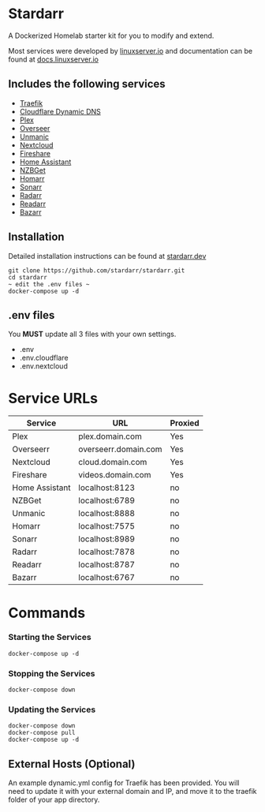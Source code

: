 # Stardarr

A Dockerized Homelab starter kit for you to modify and extend.

Most services were developed by [linuxserver.io](https://www.linuxserver.io/) and documentation can be found at [docs.linuxserver.io](https://docs.linuxserver.io/)

## Includes the following services

- [Traefik](https://github.com/traefik/traefik)
- [Cloudflare Dynamic DNS](https://github.com/oznu/docker-cloudflare-ddns)
- [Plex](https://www.plex.tv/)
- [Overseer](https://overseerr.dev/)
- [Unmanic](https://docs.unmanic.app/)
- [Nextcloud](https://nextcloud.com/)
- [Fireshare](https://github.com/ShaneIsrael/fireshare)
- [Home Assistant](https://www.home-assistant.io/)
- [NZBGet](https://nzbget.net/)
- [Homarr](https://homarr.dev/)
- [Sonarr](https://sonarr.tv/)
- [Radarr](https://radarr.video/)
- [Readarr](https://readarr.com/)
- [Bazarr](https://www.bazarr.media/)

## Installation

Detailed installation instructions can be found at [stardarr.dev](https://stardarr.dev)

```
git clone https://github.com/stardarr/stardarr.git
cd stardarr
~ edit the .env files ~
docker-compose up -d
```

## .env files

You **MUST** update all 3 files with your own settings.

- .env
- .env.cloudflare
- .env.nextcloud

# Service URLs

| Service        | URL                  | Proxied |
| -------------- | -------------------- | ------- |
| Plex           | plex.domain.com      | Yes     |
| Overseerr      | overseerr.domain.com | Yes     |
| Nextcloud      | cloud.domain.com     | Yes     |
| Fireshare      | videos.domain.com    | Yes     |
| Home Assistant | localhost:8123       | no      |
| NZBGet         | localhost:6789       | no      |
| Unmanic        | localhost:8888       | no      |
| Homarr         | localhost:7575       | no      |
| Sonarr         | localhost:8989       | no      |
| Radarr         | localhost:7878       | no      |
| Readarr        | localhost:8787       | no      |
| Bazarr         | localhost:6767       | no      |

# Commands

### Starting the Services

`docker-compose up -d`

### Stopping the Services

`docker-compose down`

### Updating the Services

```
docker-compose down
docker-compose pull
docker-compose up -d
```

## External Hosts (Optional)

An example dynamic.yml config for Traefik has been provided. You will need to update it with your external domain and IP, and move it to the traefik folder of your app directory.

